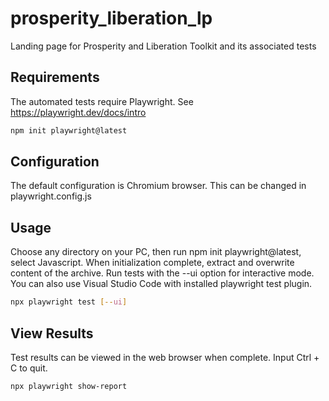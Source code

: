 # prosperity_liberation_lp
Landing page for Prosperity and Liberation Toolkit and its associated tests

## Requirements
The automated tests require Playwright. See https://playwright.dev/docs/intro

  ```sh
  npm init playwright@latest
  ```

## Configuration
The default configuration is Chromium browser. This can be changed in playwright.config.js

## Usage
Choose any directory on your PC, then run npm init playwright@latest, select Javascript.
When initialization complete, extract and overwrite content of the archive.
Run tests with the --ui option for interactive mode. You can also use Visual Studio Code with installed playwright test plugin.
  ```sh
  npx playwright test [--ui]
  ```

## View Results
Test results can be viewed in the web browser when complete. Input Ctrl + C to quit.
  ```sh
  npx playwright show-report
  ```
